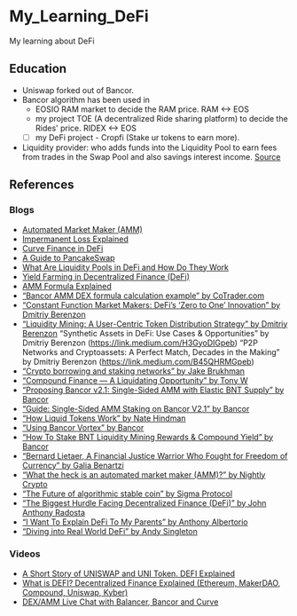 # My_Learning_DeFi
My learning about DeFi

## Education
* Uniswap forked out of Bancor.
* Bancor algorithm has been used in 
	- EOSIO RAM market to decide the RAM price. RAM <-> EOS
	- my project TOE (A decentralized Ride sharing platform) to decide the Rides' price. RIDEX <-> EOS
	- [ ] my DeFi project - Cropfi (Stake ur tokens to earn more).
* Liquidity provider: who adds funds into the Liquidity Pool to earn fees from trades in the Swap Pool and also savings interest income. [Source](https://www.binance.com/en-IN/support/articles/dc8f28e7a98d4534ad3db88d351200fb)

## References
### Blogs
* [Automated Market Maker (AMM)](https://academy.binance.com/en/articles/what-is-an-automated-market-maker-amm)
* [Impermanent Loss Explained](https://academy.binance.com/en/articles/impermanent-loss-explained)
* [Curve Finance in DeFi](https://academy.binance.com/en/articles/what-is-curve-finance-in-defi)
* [A Guide to PancakeSwap](https://academy.binance.com/en/articles/a-guide-to-pancakeswap)
* [What Are Liquidity Pools in DeFi and How Do They Work](https://academy.binance.com/en/articles/what-are-liquidity-pools-in-defi)
* [Yield Farming in Decentralized Finance (DeFi)](https://academy.binance.com/en/articles/what-is-yield-farming-in-decentralized-finance-defi)
* [AMM Formula Explained](https://www.binance.com/en/support/faq/33f38db8c23e4a0f949b5433cdc7193a)
* [“Bancor AMM DEX formula calculation example” by CoTrader.com](https://link.medium.com/ZEOBKSzGpeb)
* [“Constant Function Market Makers: DeFi’s ‘Zero to One’ Innovation” by Dmitriy Berenzon](https://link.medium.com/qmwIP0CGpeb)
* [“Liquidity Mining: A User-Centric Token Distribution Strategy” by Dmitriy Berenzon](https://link.medium.com/R01IsfFGpeb)
“Synthetic Assets in DeFi: Use Cases & Opportunities” by Dmitriy Berenzon (https://link.medium.com/H3GyoDIGpeb)
“P2P Networks and Cryptoassets: A Perfect Match, Decades in the Making” by Dmitriy Berenzon (https://link.medium.com/B45QHRMGpeb)
* [“Crypto borrowing and staking networks” by Jake Brukhman](https://link.medium.com/16twZBPGpeb)
* [“Compound Finance — A Liquidating Opportunity” by Tony W](https://link.medium.com/sgCxsmWGpeb)
* [“Proposing Bancor v2.1: Single-Sided AMM with Elastic BNT Supply” by Bancor](https://link.medium.com/Ap1JKAhHpeb)
* [“Guide: Single-Sided AMM Staking on Bancor V2.1” by Bancor](https://link.medium.com/ROPientHpeb)
* [“How Liquid Tokens Work” by Nate Hindman](https://link.medium.com/mpQcoIuHpeb)
* [“Using Bancor Vortex” by Bancor](https://link.medium.com/xl6H0txHpeb)
* [“How To Stake BNT Liquidity Mining Rewards & Compound Yield” by Bancor](https://link.medium.com/TaPrcvyHpeb)
* [“Bernard Lietaer, A Financial Justice Warrior Who Fought for Freedom of Currency” by Galia Benartzi](https://link.medium.com/GsmIy7AHpeb)
* [“What the heck is an automated market maker (AMM)?” by Nightly Crypto](https://link.medium.com/M4CXZWwVqeb)
* [“The Future of algorithmic stable coin” by Sigma Protocol](https://link.medium.com/M50rRFvWqeb)
* [“The Biggest Hurdle Facing Decentralized Finance (DeFi)” by John Anthony Radosta](https://link.medium.com/PoQevGyWqeb)
* [“I Want To Explain DeFi To My Parents” by Anthony Albertorio](https://link.medium.com/i9kdMdJWqeb)
* [“Diving into Real World DeFi” by Andy Singleton](https://link.medium.com/APvM1hxXqeb)

### Videos
* [A Short Story of UNISWAP and UNI Token. DEFI Explained](https://youtu.be/LpjMgS4OVzs)
* [What is DEFI? Decentralized Finance Explained (Ethereum, MakerDAO, Compound, Uniswap, Kyber)](https://youtu.be/k9HYC0EJU6E)
* [DEX/AMM Live Chat with Balancer, Bancor and Curve](https://youtu.be/FZSM8RUMLus)
